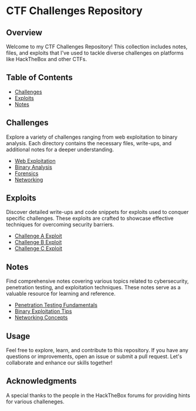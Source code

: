 # CTF Challenges Repository

## Overview

Welcome to my CTF Challenges Repository! This collection includes notes, files, and exploits that I've used to tackle diverse challenges on platforms like HackTheBox and other CTFs.

## Table of Contents

- [Challenges](#challenges)
- [Exploits](#exploits)
- [Notes](#notes)

## Challenges

Explore a variety of challenges ranging from web exploitation to binary analysis. Each directory contains the necessary files, write-ups, and additional notes for a deeper understanding.

- [Web Exploitation](web-exploitation)
- [Binary Analysis](binary-analysis)
- [Forensics](forensics)
- [Networking](networking)

## Exploits

Discover detailed write-ups and code snippets for exploits used to conquer specific challenges. These exploits are crafted to showcase effective techniques for overcoming security barriers.

- [Challenge A Exploit](exploits/challenge-a)
- [Challenge B Exploit](exploits/challenge-b)
- [Challenge C Exploit](exploits/challenge-c)

## Notes

Find comprehensive notes covering various topics related to cybersecurity, penetration testing, and exploitation techniques. These notes serve as a valuable resource for learning and reference.

- [Penetration Testing Fundamentals](notes/penetration-testing-fundamentals.md)
- [Binary Exploitation Tips](notes/binary-exploitation-tips.md)
- [Networking Concepts](notes/networking-concepts.md)

## Usage

Feel free to explore, learn, and contribute to this repository. If you have any questions or improvements, open an issue or submit a pull request. Let's collaborate and enhance our skills together!

## Acknowledgments

A special thanks to the people in the HackTheBox forums for providing hints for various challeneges. 
